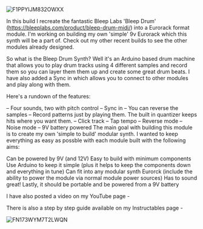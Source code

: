 ![F1PPYIJM832OWXX](https://github.com/user-attachments/assets/ce6583b1-c790-486d-bd8b-8271f86fc775)



In this build I recreate the fantastic Bleep Labs 'Bleep Drum' (https://bleeplabs.com/product/bleep-drum-midi/) into a Eurorack format module. I'm working on building my own 'simple' 9v Eurorack which this synth will be a part of.
Check out my other recent builds to see the other modules already designed.

So what is the Bleep Drum Synth? Well it's an Arduino based drum machine that allows you to play drum tracks using 4 different samples and record them so you can layer them them up and create some great drum beats.
I have also added a Sync in which allows you to connect to other modules and play along with them.

Here's a rundown of the features:

– Four sounds, two with pitch control
– Sync in
– You can reverse the samples
– Record patterns just by playing them. The built in quantizer keeps hits where you want them.
– Click track
– Tap tempo
– Reverse mode
– Noise mode
– 9V battery powered
The main goal with building this module is to create my own 'simple to build' modular synth. I wanted to keep everything as easy as possble with each module built with the following aims:

Can be powered by 9V (and 12V)
Easy to build with minimum components
Use Arduino to keep it simple (plus it helps to keep the components down and everything in tune)
Can fit into any modular synth Eurorck (include the ability to power the module via normal module power sources)
Has to sound great!
Lastly, it should be portable and be powered from a 9V battery

I have also posted a video on my YouTube page - 

There is also a step by step guide available on my Instructables page - 

![FN173WYM7T2LWQN](https://github.com/user-attachments/assets/3c29e68c-9d75-4e66-9e00-e2650b4bcf37)


